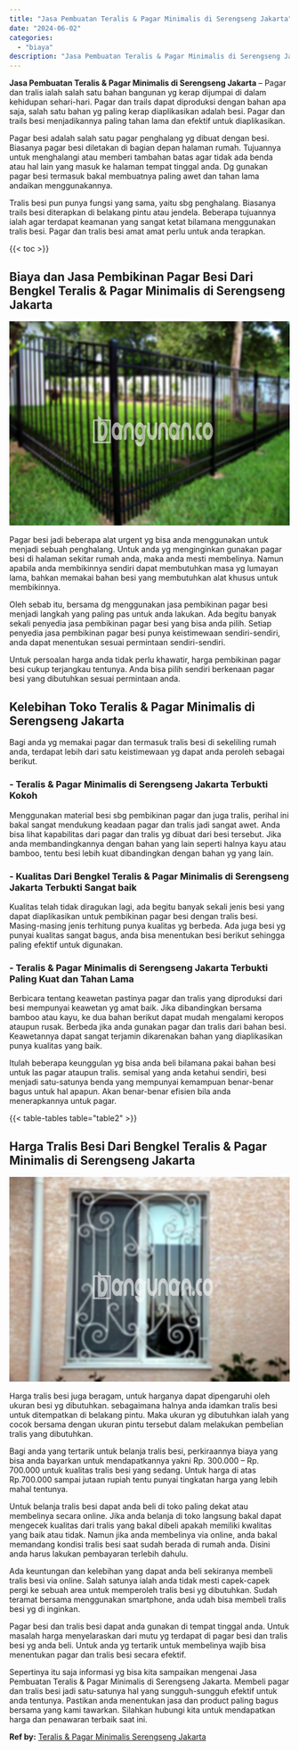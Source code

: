 ```yaml
---
title: "Jasa Pembuatan Teralis & Pagar Minimalis di Serengseng Jakarta"
date: "2024-06-02"
categories: 
  - "biaya"
description: "Jasa Pembuatan Teralis & Pagar Minimalis di Serengseng Jakarta. Sepertinya itu saja informasi yg bisa kita sampaikan mengenai Jasa Pembuatan Teralis & Pagar..."
---
```


**Jasa Pembuatan Teralis & Pagar Minimalis di Serengseng Jakarta** – Pagar dan tralis ialah salah satu bahan bangunan yg kerap dijumpai di dalam kehidupan sehari-hari. Pagar dan trails dapat diproduksi dengan bahan apa saja, salah satu bahan yg paling kerap diaplikasikan adalah besi. Pagar dan trails besi menjadikannya paling tahan lama dan efektif untuk diaplikasikan.

Pagar besi adalah salah satu pagar penghalang yg dibuat dengan besi. Biasanya pagar besi diletakan di bagian depan halaman rumah. Tujuannya untuk menghalangi atau memberi tambahan batas agar tidak ada benda atau hal lain yang masuk ke halaman tempat tinggal anda. Dg gunakan pagar besi termasuk bakal membuatnya paling awet dan tahan lama andaikan menggunakannya.

Tralis besi pun punya fungsi yang sama, yaitu sbg penghalang. Biasanya trails besi diterapkan di belakang pintu atau jendela. Beberapa tujuannya ialah agar terdapat keamanan yang sangat ketat bilamana menggunakan tralis besi. Pagar dan tralis besi amat amat perlu untuk anda terapkan.

{{< toc >}}

## Biaya dan Jasa Pembikinan Pagar Besi Dari Bengkel Teralis & Pagar Minimalis di Serengseng Jakarta

![Jasa Pembuatan Teralis & Pagar Minimalis di Serengseng Jakarta](/images/pagar-minimalis-murah-09.png)

Pagar besi jadi beberapa alat urgent yg bisa anda menggunakan untuk menjadi sebuah penghalang. Untuk anda yg menginginkan gunakan pagar besi di halaman sekitar rumah anda, maka anda mesti membelinya. Namun apabila anda membikinnya sendiri dapat membutuhkan masa yg lumayan lama, bahkan memakai bahan besi yang membutuhkan alat khusus untuk membikinnya.

Oleh sebab itu, bersama dg menggunakan jasa pembikinan pagar besi menjadi langkah yang paling pas untuk anda lakukan. Ada begitu banyak sekali penyedia jasa pembikinan pagar besi yang bisa anda pilih. Setiap penyedia jasa pembikinan pagar besi punya keistimewaan sendiri-sendiri, anda dapat menentukan sesuai permintaan sendiri-sendiri.

Untuk persoalan harga anda tidak perlu khawatir, harga pembikinan pagar besi cukup terjangkau tentunya. Anda bisa pilih sendiri berkenaan pagar besi yang dibutuhkan sesuai permintaan anda.

## Kelebihan Toko Teralis & Pagar Minimalis di Serengseng Jakarta

Bagi anda yg memakai pagar dan termasuk tralis besi di sekeliling rumah anda, terdapat lebih dari satu keistimewaan yg dapat anda peroleh sebagai berikut.

### \- Teralis & Pagar Minimalis di Serengseng Jakarta Terbukti Kokoh

Menggunakan material besi sbg pembikinan pagar dan juga tralis, perihal ini bakal sangat mendukung keadaan pagar dan tralis jadi sangat awet. Anda bisa lihat kapabilitas dari pagar dan tralis yg dibuat dari besi tersebut. Jika anda membandingkannya dengan bahan yang lain seperti halnya kayu atau bamboo, tentu besi lebih kuat dibandingkan dengan bahan yg yang lain.

### \- Kualitas Dari Bengkel Teralis & Pagar Minimalis di Serengseng Jakarta Terbukti Sangat baik

Kualitas telah tidak diragukan lagi, ada begitu banyak sekali jenis besi yang dapat diaplikasikan untuk pembikinan pagar besi dengan tralis besi. Masing-masing jenis terhitung punya kualitas yg berbeda. Ada juga besi yg punyai kualitas sangat bagus, anda bisa menentukan besi berikut sehingga paling efektif untuk digunakan.

### \- Teralis & Pagar Minimalis di Serengseng Jakarta Terbukti Paling Kuat dan Tahan Lama

Berbicara tentang keawetan pastinya pagar dan tralis yang diproduksi dari besi mempunyai keawetan yg amat baik. Jika dibandingkan bersama bamboo atau kayu, ke dua bahan berikut dapat mudah mengalami keropos ataupun rusak. Berbeda jika anda gunakan pagar dan tralis dari bahan besi. Keawetannya dapat sangat terjamin dikarenakan bahan yang diaplikasikan punya kualitas yang baik.

Itulah beberapa keunggulan yg bisa anda beli bilamana pakai bahan besi untuk las pagar ataupun tralis. semisal yang anda ketahui sendiri, besi menjadi satu-satunya benda yang mempunyai kemampuan benar-benar bagus untuk hal apapun. Akan benar-benar efisien bila anda menerapkannya untuk pagar.

{{< table-tables table="table2" >}}

## Harga Tralis Besi Dari Bengkel Teralis & Pagar Minimalis di Serengseng Jakarta

![Jasa Pembuatan Teralis & Pagar Minimalis di Serengseng Jakarta](/images/teralis-minimalis-murah-32.png)

Harga tralis besi juga beragam, untuk harganya dapat dipengaruhi oleh ukuran besi yg dibutuhkan. sebagaimana halnya anda idamkan tralis besi untuk ditempatkan di belakang pintu. Maka ukuran yg dibutuhkan ialah yang cocok bersama dengan ukuran pintu tersebut dalam melakukan pembelian tralis yang dibutuhkan.

Bagi anda yang tertarik untuk belanja tralis besi, perkiraannya biaya yang bisa anda bayarkan untuk mendapatkannya yakni Rp. 300.000 – Rp. 700.000 untuk kualitas tralis besi yang sedang. Untuk harga di atas Rp.700.000 sampai jutaan rupiah tentu punyai tingkatan harga yang lebih mahal tentunya.

Untuk belanja tralis besi dapat anda beli di toko paling dekat atau membelinya secara online. Jika anda belanja di toko langsung bakal dapat mengecek kualitas dari tralis yang bakal dibeli apakah memiliki kwalitas yang baik atau tidak. Namun jika anda membelinya via online, anda bakal memandang kondisi tralis besi saat sudah berada di rumah anda. Disini anda harus lakukan pembayaran terlebih dahulu.

Ada keuntungan dan kelebihan yang dapat anda beli sekiranya membeli tralis besi via online. Salah satunya ialah anda tidak mesti capek-capek pergi ke sebuah area untuk memperoleh tralis besi yg dibutuhkan. Sudah teramat bersama menggunakan smartphone, anda udah bisa membeli tralis besi yg di inginkan.

Pagar besi dan tralis besi dapat anda gunakan di tempat tinggal anda. Untuk masalah harga menyelaraskan dari mutu yg terdapat di pagar besi dan tralis besi yg anda beli. Untuk anda yg tertarik untuk membelinya wajib bisa menentukan pagar dan tralis besi secara efektif.

Sepertinya itu saja informasi yg bisa kita sampaikan mengenai Jasa Pembuatan Teralis & Pagar Minimalis di Serengseng Jakarta. Membeli pagar dan tralis besi jadi satu-satunya hal yang sungguh-sungguh efektif untuk anda tentunya. Pastikan anda menentukan jasa dan product paling bagus bersama yang kami tawarkan. Silahkan hubungi kita untuk mendapatkan harga dan penawaran terbaik saat ini.

**Ref by:** [Teralis & Pagar Minimalis Serengseng Jakarta](https://id.wikipedia.org/wiki/Teralis)
